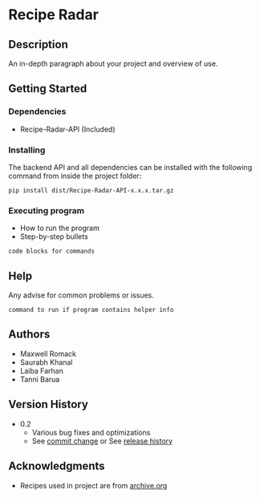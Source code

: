 # Recipe Radar

## Description

An in-depth paragraph about your project and overview of use.

## Getting Started

### Dependencies

* Recipe-Radar-API (Included)

### Installing

The backend API and all dependencies can be installed with the following command from inside the project folder:
```
pip install dist/Recipe-Radar-API-x.x.x.tar.gz
```

### Executing program

* How to run the program
* Step-by-step bullets
```
code blocks for commands
```

## Help

Any advise for common problems or issues.
```
command to run if program contains helper info
```

## Authors

* Maxwell Romack
* Saurabh Khanal
* Laiba Farhan
* Tanni Barua

## Version History

* 0.2
    * Various bug fixes and optimizations
    * See [commit change]() or See [release history]()

## Acknowledgments

* Recipes used in project are from [archive.org](https://archive.org/details/cooking-recipes)
